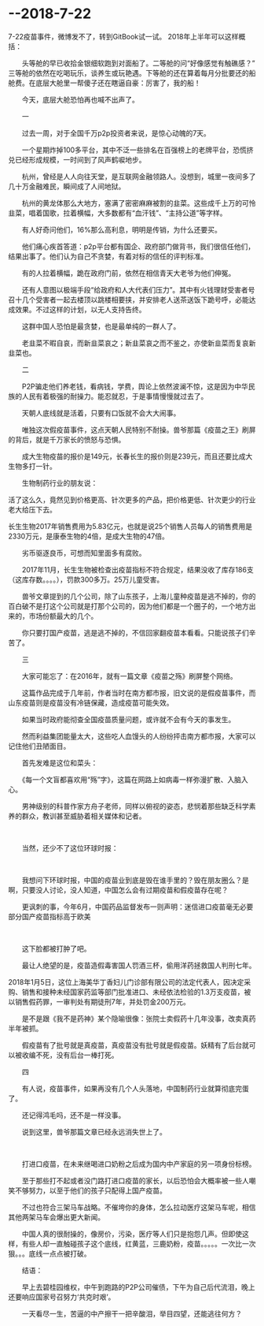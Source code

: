 # --2018-7-22
7-22疫苗事件，微博发不了，转到GitBook试一试。
2018年上半年可以这样概括：

　　头等舱的早已收拾金银细软跑到对面船了。二等舱的问“好像感觉有触礁感？” 三等舱的依然在吃喝玩乐，谈养生或玩艳遇。下等舱的还在算着每月分批要还的船舱费。在底层大舱里一帮傻子还在瞎逼自豪：厉害了，我的船！

　　今天，底层大舱恐怕再也喊不出声了。

　　一

　　过去一周，对于全国千万p2p投资者来说，是惊心动魄的7天。

　　一个星期炸掉100多平台，其中不泛一些排名在百强榜上的老牌平台，恐慌挤兑已经形成规模，一时间到了风声鹤唳地步。

　　杭州，曾经是人人向往天堂，是互联网金融领路人。没想到，城里一夜间多了几十万金融难民，瞬间成了人间地狱。

　　杭州的黄龙体那么大地方，塞满了密密麻麻被割的韭菜。这些成千上万的可怜韭菜，唱着国歌，拉着横幅，大多数都有“血汗钱”、“主持公道”等字样。

　　有人好奇问他们，16%那么高利息，明明是传销，为什么还要买。

　　他们痛心疾首答道：p2p平台都有国企、政府部门做背书，我们很信任他们，结果出事了。他们认为自己不贪婪，有着对标的信任的评判标准。

　　有的人拉着横幅，跪在政府门前，依然在相信青天大老爷为他们伸冤。

　　还有人意图以极端手段“给政府和人大代表们压力”。其中有火钱理财受害者号召十几个受害者一起去楼顶以跳楼相要挟，并安排老人送茶送饭下跪号呼，必能达成效果。不过这样的计划，以无人支持告终。

　　这群中国人恐怕是最贪婪，也是最单纯的一群人了。

　　老韭菜不暇自哀，而新韭菜哀之；新韭菜哀之而不鉴之，亦使新韭菜而复哀新韭菜也。

　　二

　　P2P骗走他们养老钱，看病钱，学费，舆论上依然波澜不惊，这是因为中华民族的人民有着极强的耐操力。能忍就忍，于是事情慢慢就过去了。

　　天朝人底线就是活着，只要有口饭就不会大大闹事。

　　唯独这次假疫苗事件，这点天朝人民特别不耐操。兽爷那篇《疫苗之王》刷屏的背后，就是千万家长的愤怒与恐惧。

　　成大生物疫苗的报价是149元，长春长生的报价则是239元，而且还要比成大生物多打一针。

　　生物制药行业的朋友说：

活了这么久，竟然见到价格更高、针次更多的产品，把价格更低、针次更少的行业老大给压下去。

长生生物2017年销售费用为5.83亿元，也就是说25个销售人员每人的销售费用是2330万元，是康泰生物的4倍，是成大生物的47倍。

　　劣币驱逐良币，可想而知里面多有腐败。

　　2017年11月，长生生物被检查出疫苗指标不符合规定，结果没收了库存186支（这库存数。。。。），罚款300多万。25万儿童受害。

　　兽爷文章提到的几个公司，除了山东孩子，上海儿童种疫苗是逃不掉的，你的百白破不是打这个公司就是打那个公司的，因为他们都是一个圈子的，一个地方出来的，市场份额最大的几个。

　　你只要打国产疫苗，逃是逃不掉的，不信回家翻疫苗本看看。只能说孩子们辛苦了。

　　三

　　大家可能忘了：在2016年，就有一篇文章《疫苗之殇》刷屏整个网络。

　　这篇作品完成于几年前，作者当时在南方都市报，旧文说的是假疫苗事件，而山东疫苗则是疫苗没有冷链保藏，造成疫苗可能失效。

　　如果当时政府能彻查全国疫苗质量问题，或许就不会有今天的事发生。

　　然而利益集团能量太大，这些吃人血馒头的人纷纷抨击南方都市报，大家可以记住他们丑陋面目。

　　首先发难是这位和菜头：

　　《每一个文盲都喜欢用“殇”字》，这篇在网路上如病毒一样弥漫扩散、入脑入心。​

　　男神级别的科普作家方舟子老师，同样以俯视的姿态，悲悯着那些缺乏科学素养的群众，教训甚至威胁着相关媒体和记者。

​​​

　　当然，还少不了这位环球时报：

​​

　　我想问下环球时报，中国的疫苗业到底是毁在谁手里的？毁在朋友圈么？是啊，只要没人讨论，没人知道，中国怎么会有过期疫苗和假疫苗存在呢？

　　更讽刺的事，今年6月，中国药品监督发布一则声明：迷信进口疫苗毫无必要 部分国产疫苗指标高于欧美

​​

　　这下脸都被打肿了吧。

　　最让人绝望的是，疫苗造假毒害国人罚酒三杯，偷用洋药拯救国人判刑七年。

2018年1月5日，这位上海美华丁香妇儿门诊部有限公司的法定代表人，因决定采购、销售和接种未经国家药监等部门批准进口、未经依法检验的1.3万支疫苗，被以销售假药罪，一审判处有期徒刑7年，并处罚金200万元。

　　是不是跟《我不是药神》某个隐喻很像：张院士卖假药十几年没事，改卖真药半年被抓。

　　假疫苗有了批号就是真疫苗，真疫苗没有批号就是假疫苗。妖精有了后台就可以被收编不死，没有后台一棒打死。

　　四

　　有人说，疫苗事件，如果再没有几个人头落地，中国制药行业就算彻底完蛋了。

　　还记得鸿毛吗，还不是一样没事。

　　说到这里，兽爷那篇文章已经永远消失世上了。

​​

　　打进口疫苗，在未来继喝进口奶粉之后成为国内中产家庭的另一项身份标榜。

　　至于那些打不起或者没门路打进口疫苗的家长，以后恐怕会大概率被一些人嘲笑不够努力，以至于他们的孩子只配得上国产疫苗。

　　不过也符合三架马车战略。不催垮你的身体，怎么拉动医疗这架马车呢，相信其他两架马车会爆出更大新闻。

　　中国人真的很耐操的，像房价，污染，医疗等人们只是抱怨几声。但即使这样，有些人却一直触碰孩子这个底线，红黄蓝，三鹿奶粉，疫苗。。。。。一次比一次狠。。。底线一点点被打破。

　　结语：

　　早上去碧桂园维权，中午到跑路的P2P公司催债，下午为自己后代流泪，晚上还要响应国家号召努力‘共克时艰’。

　　一天看尽一生，苦逼的中产擦干一把辛酸泪，举目四望，还能逃往何方？
